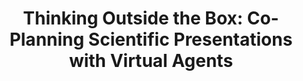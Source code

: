 ---
name: "Thinking Outside The Box Co Planning Scientific"
title: "Thinking Outside the Box: Co-Planning Scientific Presentations with Virtual Agents"
journal: "journal name" 
project: "Co-presenter Agent"
event: "Intelligent Virtual Agents (IVA)"
authors:
- name: "Trinh, H."
- name: "Bickmore, T."
- name: "Edge, D."
- name: "Ring, L."
year: 2016
resources:
- name: "IVA16 acetalk"
  src: "IVA16.acetalk.pdf"
external_url: null
draft: false 
headless: true
---